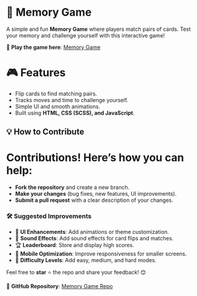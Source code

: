 # <h1> 🧠 Memory Game</h1>

A simple and fun **Memory Game** where players match pairs of cards. Test your memory and challenge yourself with this interactive game!

🔗 **Play the game here**: [Memory Game](https://ikram001.github.io/memory-game/)  

## <h1> 🎮 Features </h1>

- Flip cards to find matching pairs.
- Tracks moves and time to challenge yourself.
- Simple UI and smooth animations.
- Built using **HTML, CSS (SCSS), and JavaScript**.

## 💡 How to Contribute


## <h1>Contributions! Here’s how you can help:</h1>

- **Fork the repository** and create a new branch.
- **Make your changes** (bug fixes, new features, UI improvements).
- **Submit a pull request** with a clear description of your changes.

### 🛠 Suggested Improvements

- 🎨 **UI Enhancements**: Add animations or theme customization.
- 🎵 **Sound Effects**: Add sound effects for card flips and matches.
- 🏆 **Leaderboard**: Store and display high scores.
- 📱 **Mobile Optimization**: Improve responsiveness for smaller screens.
- 🔀 **Difficulty Levels**: Add easy, medium, and hard modes.

Feel free to **star** ⭐ the repo and share your feedback! 😊  

🔗 **GitHub Repository**: [Memory Game Repo](https://github.com/Ikram001/memory-game/)
